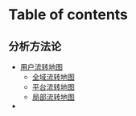 # Table of contents

## 分析方法论

* [用户流转地图](README.md)
  * [全域流转地图](fen-xi-fang-fa-lun/quan-yu-liu-zhuan-di-tu.md)
  * [平台流转地图](fen-xi-fang-fa-lun/readme/ping-tai-liu-zhuan-di-tu.md)
  * [局部流转地图](fen-xi-fang-fa-lun/readme/ju-bu-liu-zhuan-di-tu.md)
*
